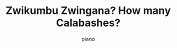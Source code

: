 ---
title: 'Zwikumbu Zwingana? How many Calabashes?'
subtitle: 'piano'
year: 2010
category: 'solo-instrumental'
scoreURL: '/public/scores/XXX.pdf'
---